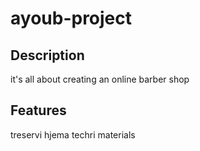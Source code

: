 # ayoub-project

## Description
it's all about creating an online barber shop 

## Features 
treservi hjema
techri materials 
